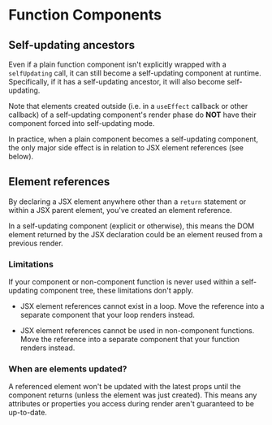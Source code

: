 # Function Components

## Self-updating ancestors

Even if a plain function component isn't explicitly wrapped with a
`selfUpdating` call, it can still become a self-updating component at
runtime. Specifically, if it has a self-updating ancestor, it will also
become self-updating.

Note that elements created outside (i.e. in a `useEffect` callback or
other callback) of a self-updating component's render phase do **NOT**
have their component forced into self-updating mode.

In practice, when a plain component becomes a self-updating component,
the only major side effect is in relation to JSX element references (see
below).

## Element references

By declaring a JSX element anywhere other than a `return` statement or
within a JSX parent element, you've created an element reference.

In a self-updating component (explicit or otherwise), this means the DOM
element returned by the JSX declaration could be an element reused from
a previous render.

### Limitations

If your component or non-component function is never used within a
self-updating component tree, these limitations don't apply.

- JSX element references cannot exist in a loop. Move the reference into
  a separate component that your loop renders instead.

- JSX element references cannot be used in non-component functions. Move
  the reference into a separate component that your function renders
  instead.

### When are elements updated?

A referenced element won't be updated with the latest props until the
component returns (unless the element was just created). This means any
attributes or properties you access during render aren't guaranteed to
be up-to-date.
